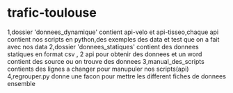 # trafic-toulouse
1,dossier 'donnees_dynamique' contient api-velo et api-tisseo,chaque api contient nos scripts en python,des exemples des data et test que on a fait avec nos data
2,dossier 'donnees_statiques' contient des donnees statiques en format csv , 2 api pour obtenir des donnees et un word contient des source ou on trouve des donnees
3,manual_des_scripts contients des lignes a changer pour manupuler nos scripts(api)
4,regrouper.py donne une facon pour mettre les different fiches de donnees ensemble